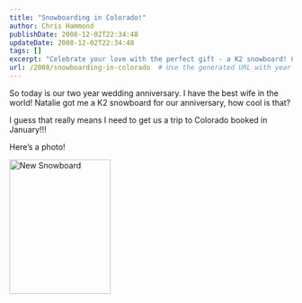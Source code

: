 ```yaml
---
title: "Snowboarding in Colorado!"
author: Chris Hammond
publishDate: 2008-12-02T22:34:48
updateDate: 2008-12-02T22:34:48
tags: []
excerpt: "Celebrate your love with the perfect gift - a K2 snowboard! Check out how this couple plans to mark their two-year wedding anniversary with an adventurous trip to Colorado. #anniversarygift #snowboard"
url: /2008/snowboarding-in-colorado  # Use the generated URL with year
---
```

<p>So today is our two year wedding anniversary. I have the best wife in the world! Natalie got me a K2 snowboard for our anniversary, how cool is that?</p> <p>I guess that really means I need to get us a trip to Colorado booked in January!!!</p> <p>Here’s a photo!</p> <p><a href="https://www.flickr.com/photos/chammond/3077873655/"><img height="240" alt="New Snowboard" width="180" src="https://farm4.static.flickr.com/3212/3077873655_cb7592f841_m.jpg" /></a></p>



